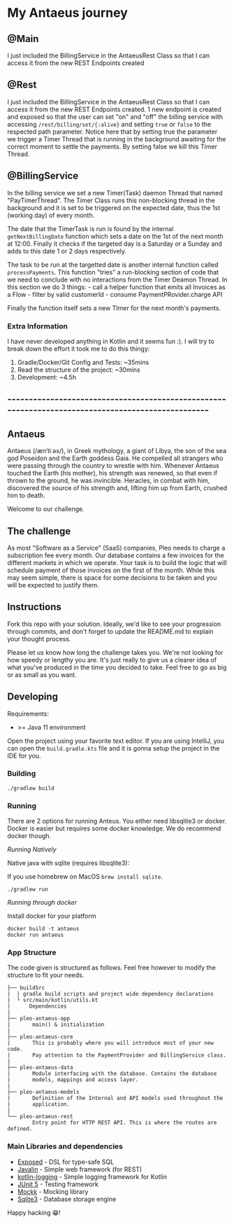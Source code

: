 # My Antaeus journey

## @Main
I just included the BillingService in the AntaeusRest Class so that I can access it from the new REST Endpoints created

## @Rest
I just included the BillingService in the AntaeusRest Class so that I can access it from the new REST Endpoints created. 1 new endpoint is created and exposed so that the user can set "on" and "off" the billing service with accessing `/rest/billing/set/{:alive}` and setting `true` or `false` to the respected path parameter. Notice here that by setting true the parameter we trigger a Timer Thread that is running in the background awaiting for the correct moment to settle the payments. By setting false we kill this Timer Thread.

## @BillingService
In the billing service we set a new Timer(Task) daemon Thread that named "PayTimerThread". The Timer Class runs this non-blocking thread in the background and it is set to be triggered on the expected date, thus the 1st (working day) of every month.

The date that the TimerTask is run is found by the internal `getNextBillingDate` function which sets a date on the 1st of the next month at 12:00. Finally it checks if the targeted day is a Saturday or a Sunday and adds to this date 1 or 2 days respectively.

The task to be run at the targetted date is another internal function called `processPayments`. This function "tries" a run-blocking section of code that we need to conclude with no interactions from the Timer Deamon Thread. In this section we do 3 things:
        - call a helper function that emits all Invoices as a Flow
        - filter by valid customerId
        - consume PaymentPRovider.charge API

Finally the function itself sets a new TImer for the next month's payments.

### Extra Information
I have never developed anything in Kotlin and it seems fun :). I will try to break down the effort it took me to do this thingy:

1. Gradle/Docker/Git Config and Tests: ~35mins
2. Read the structure of the project: ~30mins
3. Development: ~4.5h

## --------------------------------------------------------------------------------------------------

## Antaeus

Antaeus (/ænˈtiːəs/), in Greek mythology, a giant of Libya, the son of the sea god Poseidon and the Earth goddess Gaia. He compelled all strangers who were passing through the country to wrestle with him. Whenever Antaeus touched the Earth (his mother), his strength was renewed, so that even if thrown to the ground, he was invincible. Heracles, in combat with him, discovered the source of his strength and, lifting him up from Earth, crushed him to death.

Welcome to our challenge.

## The challenge

As most "Software as a Service" (SaaS) companies, Pleo needs to charge a subscription fee every month. Our database contains a few invoices for the different markets in which we operate. Your task is to build the logic that will schedule payment of those invoices on the first of the month. While this may seem simple, there is space for some decisions to be taken and you will be expected to justify them.

## Instructions

Fork this repo with your solution. Ideally, we'd like to see your progression through commits, and don't forget to update the README.md to explain your thought process.

Please let us know how long the challenge takes you. We're not looking for how speedy or lengthy you are. It's just really to give us a clearer idea of what you've produced in the time you decided to take. Feel free to go as big or as small as you want.

## Developing

Requirements:
- \>= Java 11 environment

Open the project using your favorite text editor. If you are using IntelliJ, you can open the `build.gradle.kts` file and it is gonna setup the project in the IDE for you.

### Building

```
./gradlew build
```

### Running

There are 2 options for running Anteus. You either need libsqlite3 or docker. Docker is easier but requires some docker knowledge. We do recommend docker though.

*Running Natively*

Native java with sqlite (requires libsqlite3):

If you use homebrew on MacOS `brew install sqlite`.

```
./gradlew run
```

*Running through docker*

Install docker for your platform

```
docker build -t antaeus
docker run antaeus
```

### App Structure
The code given is structured as follows. Feel free however to modify the structure to fit your needs.
```
├── buildSrc
|  | gradle build scripts and project wide dependency declarations
|  └ src/main/kotlin/utils.kt 
|      Dependencies
|
├── pleo-antaeus-app
|       main() & initialization
|
├── pleo-antaeus-core
|       This is probably where you will introduce most of your new code.
|       Pay attention to the PaymentProvider and BillingService class.
|
├── pleo-antaeus-data
|       Module interfacing with the database. Contains the database 
|       models, mappings and access layer.
|
├── pleo-antaeus-models
|       Definition of the Internal and API models used throughout the
|       application.
|
└── pleo-antaeus-rest
        Entry point for HTTP REST API. This is where the routes are defined.
```

### Main Libraries and dependencies
* [Exposed](https://github.com/JetBrains/Exposed) - DSL for type-safe SQL
* [Javalin](https://javalin.io/) - Simple web framework (for REST)
* [kotlin-logging](https://github.com/MicroUtils/kotlin-logging) - Simple logging framework for Kotlin
* [JUnit 5](https://junit.org/junit5/) - Testing framework
* [Mockk](https://mockk.io/) - Mocking library
* [Sqlite3](https://sqlite.org/index.html) - Database storage engine

Happy hacking 😁!
